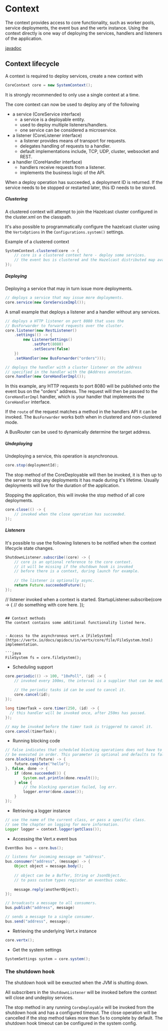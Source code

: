# Context

The context provides access to core functionality, such as worker pools, service deployments, the event bus and the vertx instance.
Using the context directly is one way of deploying the services, handlers and listeners of the application.

[javadoc](javadoc/com/codingchili/core/context/CoreContext.html)

## Context lifecycle
A context is required to deploy services, create a new context with

```java
CoreContext core = new SystemContext();
```

It is strongly recommended to only use a single context at a time.

The core context can now be used to deploy any of the following

- a service (CoreService interface)
  - a service is a deployable entity.
  - used to deploy multiple listeners/handlers.
  - one service can be considered a microservice.
- a listener (CoreListener interface)
  - a listener provides means of transport for requests.
  - delegates handling of requests to a handler.
  - default implementations include, TCP, UDP, cluster, websocket and REST.
- a handler (CoreHandler interface)
    - handlers receive requests from a listener.
    - implements the business logic of the API.
    
When a deploy operation has succeeded, a deployment ID is returned. If the service needs to be stopped
or restarted later, this ID needs to be stored. 

##### Clustering
A clustered context will attempt to join  the Hazelcast cluster configured in the cluster.xml on the classpath.

It's also possible to programmatically configure the hazelcast cluster using the `VertxOptions` in the `Configurations.system()` settings.

Example of a clustered context
```java
SystemContext.clustered(core -> {
    // core is a clustered context here - deploy some services.
    // the event bus is clustered and the Hazelcast distributed map available.
});
```

##### Deploying
Deploying a service that may in turn issue more deployments.

```java
// deploys a service that may issue more deployments.
core.service(new CoreServiceImpl());
```

A small example that deploys a listener and a handler without any services.
```java
// deploys a HTTP listener on port 8080 that uses the
// BusForwarder to forward requests over the cluster.
core.listener(new RestListener()
    .settings(() -> {
        new ListenerSettings()
            .setPort(8080)
            .setSecure(false)
    })
    .setHandler(new BusForwarder("orders")));

// deploys the handler with a cluster listener on the address
// specified in the handler with the @Address annotation.
core.handler(new CoreHandlerImpl());
```

In this example, any HTTP requests to port 8080 will be published
onto the event bus on the "orders" address. The request will then be
passed to the `CoreHandlerImpl` handler, which is your handler that
implements the `CoreHandler` interface.

If the `route` of the request matches a method in the handlers API it can be invoked. The `BusForwarder`
works both when in clustered and non-clustered mode.

A BusRouter can be used to dynamically determine the target address.

##### Undeploying

Undeploying a service, this operation is asynchronous.
```java
core.stop(deploymentId);
```
The stop method of the CoreDeployable will then be invoked, it is then up to the server to stop
any deployments it has made during it's lifetime. Usually deployments will live for the duration of the application.


Stopping the application, this will invoke the stop method of all core deployments.
```java
core.close(() -> {
    // invoked when the close operation has succeeded.
});
```


##### Listeners
It's possible to use the following listeners to be notified when the context
lifecycle state changes.

```java
ShutdownListener.subscribe((core) -> {
    // core is an optional reference to the core context.
    // it will be missing if the shutdown hook is invoked
    // before there is a context, during launch for example.
    
    // the listener is optionally async.
    return Future.succeededFuture();
});
```

// listener invoked when a context is started.
StartupListener.subscribe(core -> {
    // do something with core here.
});
```

## Context methods
The context contains some additional functionality listed here.


- Access to the asynchronous vert.x [FileSystem](https://vertx.io/docs/apidocs/io/vertx/core/file/FileSystem.html) implementation.

```java
FileSystem fs = core.fileSystem();
```

- Scheduling support

```java
core.periodic(() -> 100, "10xPoll", (id) -> {
    // invoked every 100ms, the interval is a supplier that can be modified during runtime.
    
    // the periodic tasks id can be used to cancel it.
    core.cancel(id);
});

long timerTask = core.timer(250, (id) -> {
  // this handler will be invoked once, after 250ms has passed.
});

// may be invoked before the timer task is triggered to cancel it.
core.cancel(timerTask);
```

- Running blocking code

```java
// false indicates that scheduled blocking operations does not have to 
// be executed in order. This parameter is optional and defaults to false.
core.blocking((future) -> {
    future.complete("hello");
}, false, done -> {
    if (done.succeeded()) {
        System.out.println(done.result());
    } else {
        // the blocking operation failed, log err.
        logger.error(done.cause());    
    }
});
```

- Retrieving a logger instance

```java
// use the name of the current class, or pass a specific class.
// see the chapter on logging for more information.
Logger logger = context.logger(getClass());
```

- Accessing the Vert.x event bus

```java
EventBus bus = core.bus();

// listens for incoming message on "address".
bus.consumer("address", (message) -> {
    Object object = message.body();
    
    // object can be a Buffer, String or JsonObject.
    // to pass custom types register an eventbus codec.
    
    message.reply(anotherObject);
});

// broadcasts a message to all consumers.
bus.publish("address", message)

// sends a message to a single consumer.
bus.send("address", message);
```

- Retrieving the underlying Vert.x instance

```java
core.vertx();
```

- Get the system settings

```java
SystemSettings system = core.system();
```

### The shutdown hook 
The shutdown hook will be exeucted when the JVM is shutting down.

All subscribers in the `ShutdownListener` will be invoked before the context will close and undeploy services. 

The stop method in any running `CoreDeployable` will be invoked from the shutdown hook and has a configured timeout. The close operation will be cancelled if the 
stop method takes more than 5s to complete by default. The shutdown hook timeout can be configured in the system config.